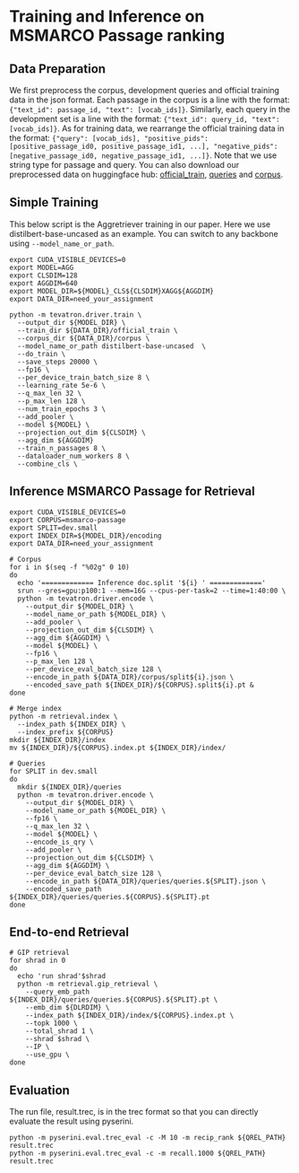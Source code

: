 # Training and Inference on MSMARCO Passage ranking
## Data Preparation
We first preprocess the corpus, development queries and official training data in the json format. Each passage in the corpus is a line with the format: `{"text_id": passage_id, "text": [vocab_ids]}`. Similarly, each query in the development set is a line with the format: `{"text_id": query_id, "text": [vocab_ids]}`. As for training data, we rearrange the official training data in the format: `{"query": [vocab_ids], "positive_pids": [positive_passage_id0, positive_passage_id1, ...], "negative_pids": [negative_passage_id0, negative_passage_id1, ...]}`. Note that we use string type for passage and query. You can also download our preprocessed data on huggingface hub: [official_train](https://huggingface.co/datasets/jacklin/msmarco_passage_ranking_corpus), [queries](https://huggingface.co/datasets/jacklin/msmarco_passage_ranking_queries) and [corpus](https://huggingface.co/datasets/jacklin/msmarco_passage_ranking_corpus).

## Simple Training
This below script is the Aggretriever training in our paper. Here we use distilbert-base-uncased as an example. You can switch to any backbone using `--model_name_or_path`.
```shell=bash
export CUDA_VISIBLE_DEVICES=0
export MODEL=AGG
export CLSDIM=128
export AGGDIM=640
export MODEL_DIR=${MODEL}_CLS${CLSDIM}XAGG${AGGDIM}
export DATA_DIR=need_your_assignment

python -m tevatron.driver.train \
  --output_dir ${MODEL_DIR} \
  --train_dir ${DATA_DIR}/official_train \
  --corpus_dir ${DATA_DIR}/corpus \
  --model_name_or_path distilbert-base-uncased  \
  --do_train \
  --save_steps 20000 \
  --fp16 \
  --per_device_train_batch_size 8 \
  --learning_rate 5e-6 \
  --q_max_len 32 \
  --p_max_len 128 \
  --num_train_epochs 3 \
  --add_pooler \
  --model ${MODEL} \
  --projection_out_dim ${CLSDIM} \
  --agg_dim ${AGGDIM}
  --train_n_passages 8 \
  --dataloader_num_workers 8 \
  --combine_cls \
```

## Inference MSMARCO Passage for Retrieval
```
export CUDA_VISIBLE_DEVICES=0
export CORPUS=msmarco-passage
export SPLIT=dev.small
export INDEX_DIR=${MODEL_DIR}/encoding
export DATA_DIR=need_your_assignment

# Corpus
for i in $(seq -f "%02g" 0 10)
do
  echo '============= Inference doc.split '${i} ' ============='
  srun --gres=gpu:p100:1 --mem=16G --cpus-per-task=2 --time=1:40:00 \
  python -m tevatron.driver.encode \
    --output_dir ${MODEL_DIR} \
    --model_name_or_path ${MODEL_DIR} \
    --add_pooler \
    --projection_out_dim ${CLSDIM} \
    --agg_dim ${AGGDIM} \
    --model ${MODEL} \
    --fp16 \
    --p_max_len 128 \
    --per_device_eval_batch_size 128 \
    --encode_in_path ${DATA_DIR}/corpus/split${i}.json \
    --encoded_save_path ${INDEX_DIR}/${CORPUS}.split${i}.pt &
done

# Merge index
python -m retrieval.index \
  --index_path ${INDEX_DIR} \
  --index_prefix ${CORPUS}
mkdir ${INDEX_DIR}/index
mv ${INDEX_DIR}/${CORPUS}.index.pt ${INDEX_DIR}/index/

# Queries
for SPLIT in dev.small
do
  mkdir ${INDEX_DIR}/queries
  python -m tevatron.driver.encode \
    --output_dir ${MODEL_DIR} \
    --model_name_or_path ${MODEL_DIR} \
    --fp16 \
    --q_max_len 32 \
    --model ${MODEL} \
    --encode_is_qry \
    --add_pooler \
    --projection_out_dim ${CLSDIM} \
    --agg_dim ${AGGDIM} \
    --per_device_eval_batch_size 128 \
    --encode_in_path ${DATA_DIR}/queries/queries.${SPLIT}.json \
    --encoded_save_path ${INDEX_DIR}/queries/queries.${CORPUS}.${SPLIT}.pt
done
```
## End-to-end Retrieval
```
# GIP retrieval
for shrad in 0
do
  echo 'run shrad'$shrad
  python -m retrieval.gip_retrieval \
    --query_emb_path ${INDEX_DIR}/queries/queries.${CORPUS}.${SPLIT}.pt \
    --emb_dim ${DLRDIM} \
    --index_path ${INDEX_DIR}/index/${CORPUS}.index.pt \
    --topk 1000 \
    --total_shrad 1 \
    --shrad $shrad \
    --IP \
    --use_gpu \
done
```
## Evaluation
The run file, result.trec, is in the trec format so that you can directly evaluate the result using pyserini.
```
python -m pyserini.eval.trec_eval -c -M 10 -m recip_rank ${QREL_PATH} result.trec
python -m pyserini.eval.trec_eval -c -m recall.1000 ${QREL_PATH} result.trec
```


